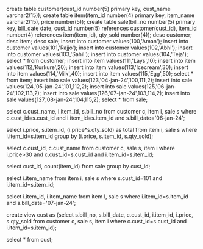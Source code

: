 create table customer(cust_id number(5) primary key, cust_name varchar2(15));
create table item(item_id number(4) primary key, item_name varchar2(15), price number(5));
create table sale(bill_no number(5) primary key, bill_date date, cust_id number(5) references customer(cust_id), item_id number(4) references item(item_id), qty_sold number(4));
desc customer;
desc item;
desc sale;
insert into customer values(100,'Aman');
insert into customer values(101,'Rajjo');
insert into customer values(102,'Abhi');
insert into customer values(103,'Sahil');
insert into customer values(104,'Teja');
select * from customer;
insert into item values(111,'Lays',10);
insert into item values(112,'Kurkure',20);
insert into item values(113,'Icecream',30);
insert into item values(114,'Milk',40);
insert into item values(115,'Egg',50);
select * from item;
insert into sale values(123,'04-jan-24',100,111,2);
insert into sale values(124,'05-jan-24',101,112,2);
insert into sale values(125,'06-jan-24',102,113,2);
insert into sale values(126,'07-jan-24',103,114,2);
insert into sale values(127,'08-jan-24',104,115,2);
select * from sale;

select c.cust_name, i.item_id, s.bill_no from customer c, item i, sale s where c.cust_id=s.cust_id and i.item_id=s.item_id and s.bill_date='06-jan-24';

select i.price, s.item_id, (i.price*s.qty_sold) as total from item i, sale s where i.item_id=s.item_id group by (i.price, s.item_id, s.qty_sold);

select c.cust_id, c.cust_name from customer c, sale s, item i where i.price>30 and c.cust_id=s.cust_id and i.item_id=s.item_id;

select cust_id, count(item_id) from sale group by cust_id;

select i.item_name from item i, sale s where s.cust_id=101 and i.item_id=s.item_id;

select i.item_id, i.item_name from item I, sale s where i.item_id=s.item_id and s.bill_date='07-jan-24';

create view cust as (select s.bill_no, s.bill_date, c.cust_id, i.item_id, i.price, s.qty_sold from customer c, sale s, item i where c.cust_id=s.cust_id and i.item_id=s.item_id);

select * from cust;


